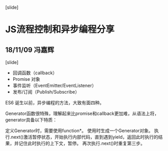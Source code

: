 [slide]
# JS流程控制和异步编程分享
## 18/11/09 冯嘉辉

[slide]

- 回调函数（callback）
- Promise 对象
- 事件监听（EventEmitter/EventListener）
- 发布/订阅（Publish/Subscribe）

ES6 诞生以前，异步编程的方法，大致有面四种。


Generator函数很特殊，理解起来比promise和callback更加难，从语法上将，generator具备以下特质：

定义Generator时，需要使用function*。
使用时生成一个Generator对象。
执行.next()激活暂停状态，开始执行内部代码，直到遇到yield，返回此时执行的结果，并记住此时执行的上下文，暂停。
再次执行.next()时重复第三步。